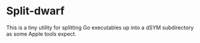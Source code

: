 # Split-dwarf

This is a tiny utility for splitting Go executables up into a dSYM subdirectory as some Apple tools expect.
